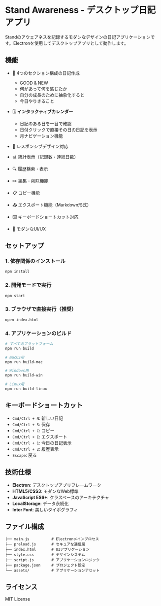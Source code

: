 # Stand Awareness - デスクトップ日記アプリ

Standのアウェアネスを記録するモダンなデザインの日記アプリケーションです。Electronを使用してデスクトップアプリとして動作します。

## 機能

- 📝 4つのセクション構成の日記作成
  - GOOD & NEW
  - 何があって何を感じたか
  - 自分の成長のために抽象化すると
  - 今日やりきること

- 🗓️ **インタラクティブカレンダー**
  - 日記のある日を一目で確認
  - 日付クリックで直接その日の日記を表示
  - 月ナビゲーション機能

- 📱 レスポンシブデザイン対応
- 📊 統計表示（記録数・連続日数）
- 🔍 履歴検索・表示
- ✏️ 編集・削除機能
- 📋 コピー機能
- 📤 エクスポート機能（Markdown形式）
- ⌨️ キーボードショートカット対応
- 🎨 モダンなUI/UX

## セットアップ

### 1. 依存関係のインストール

```bash
npm install
```

### 2. 開発モードで実行

```bash
npm start
```

### 3. ブラウザで直接実行（推奨）

```bash
open index.html
```

### 4. アプリケーションのビルド

```bash
# すべてのプラットフォーム
npm run build

# macOS用
npm run build-mac

# Windows用
npm run build-win

# Linux用
npm run build-linux
```

## キーボードショートカット

- `Cmd/Ctrl + N`: 新しい日記
- `Cmd/Ctrl + S`: 保存
- `Cmd/Ctrl + C`: コピー
- `Cmd/Ctrl + E`: エクスポート
- `Cmd/Ctrl + 1`: 今日の日記表示
- `Cmd/Ctrl + 2`: 履歴表示
- `Escape`: 戻る

## 技術仕様

- **Electron**: デスクトップアプリフレームワーク
- **HTML5/CSS3**: モダンなWeb標準
- **JavaScript ES6+**: クラスベースのアーキテクチャ
- **LocalStorage**: データ永続化
- **Inter Font**: 美しいタイポグラフィ

## ファイル構成

```
├── main.js          # Electronメインプロセス
├── preload.js       # セキュアな通信層
├── index.html       # UIアプリケーション
├── style.css        # デザインシステム
├── script.js        # アプリケーションロジック
├── package.json     # プロジェクト設定
└── assets/          # アプリケーションアセット
```

## ライセンス

MIT License
